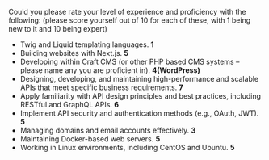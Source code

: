 Could you please rate your level of experience and proficiency with the following: (please score yourself out of 10 for each of these, with 1 being new to it and 10 being expert)



* Twig and Liquid templating languages.   **1**
* Building websites with Next.js.    **5**
* Developing within Craft CMS (or other PHP based CMS systems – please name any you are proficient in).    **4(WordPress)**
* Designing, developing, and maintaining high-performance and scalable APIs that meet specific business requirements.   **7**
* Apply familiarity with API design principles and best practices, including RESTful and GraphQL APIs.   **6**
* Implement API security and authentication methods (e.g., OAuth, JWT).    **5**
* Managing domains and email accounts effectively.    **3**
* Maintaining Docker-based web servers.    **5**
* Working in Linux environments, including CentOS and Ubuntu.    **5**

